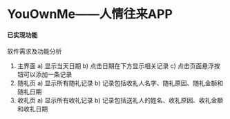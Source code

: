 # YouOwnMe——人情往来APP
#### 已实现功能
软件需求及功能分析
1.	主界面
a)	显示当天日期
b)	点击日期在下方显示相关记录
c)	点击页面悬浮按钮可以添加一条记录
2.	随礼页
a)	显示所有随礼记录
b)	记录包括收礼人名字、随礼原因、随礼金额和随礼日期
3.	收礼页
a)	显示所有收礼记录
b)	记录包括送礼人的姓名、收礼原因、收礼金额和收礼日期
